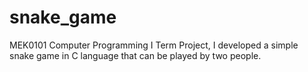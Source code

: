 # snake_game
MEK0101 Computer Programming I Term Project, I developed a simple snake game in C language that can be played by two people.
